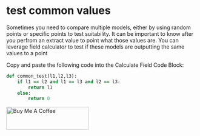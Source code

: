 # test common values

Sometimes you need to compare multiple models, either by using random points or specific points to test suitability. It can be important to know after you perfrom an extract value to point what those values are. You can leverage field calculator to test if these models are outputting the same values to a point




Copy and paste the following code into the Calculate Field Code Block:
```rb
def common_test(l1,l2,l3):
    if l1 == l2 and l1 == l3 and l2 == l3:
        return l1
    else:
        return 0
```

<a href="https://www.buymeacoffee.com/sabioguitaS" target="_blank"><img src="https://cdn.buymeacoffee.com/buttons/v2/default-yellow.png" alt="Buy Me A Coffee" style="height: 60px !important;width: 217px !important;" ></a>
